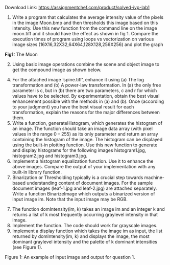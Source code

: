 Download Link: https://assignmentchef.com/product/solved-ivp-lab1
<br>



<ol>

 <li>Write a program that calculates the average intensity value of the pixels in the image Moon.bmp and then thresholds this image based on this intensity. Use this new function from the command line on the image moon.tiff and it should have the effect as shown in fig 1. Compare the execution times of program using loops vs vectorization on various image sizes (16X16,32X32,64X64,128X128,256X256) and plot the graph</li>

</ol>




<strong>Fig1:</strong> The Moon

<ol start="2">

 <li>Using basic image operations combine the scene and object image to get the compound image as shown below.</li>

</ol>




<ol start="4">

 <li>For the attached image ‘spine.tiff’, enhance it using (a) The log transformation and (b) A power-law transformation. In (a) the only free parameter is c, but in (b) there are two parameters, c and r for which values have to be selected. By experimentation, obtain the best visual enhancement possible with the methods in (a) and (b). Once (according to your judgment) you have the best visual result for each transformation, explain the reasons for the major differences between them.                   <strong> </strong></li>

 <li>Write a function, generateHistogram, which generates the histogram of an image. The function should take an image data array (with pixel values in the range 0 – 255) as its only parameter and return an array containing the histogram of the image. The histogram can be displayed using the built-in plotting function. Use this new function to generate and display histograms for the following images histogram1.jpg, histogram2.jpg and histogram3.jpg.</li>

 <li>Implement a histogram equalization function. Use it to enhance the above images. Compare the output of your implementation with any built-in library function.</li>

 <li>Binarization or Thresholding typically is a crucial step towards machine-based understanding content of document images. For the sample document images (leaf-1.jpg and leaf-2.jpg) are attached separately. Write a function BinarizeImage which outputs a binarized version of input image im. Note that the input image may be RGB.</li>

</ol>




<ol start="7">

 <li>The function domIntensity(im, k) takes an image im and an integer k and returns a list of k most frequently occurring graylevel intensity in that image.</li>

 <li>Implement the function. The code should work for grayscale images.</li>

 <li>Implement a display function which takes the image im as input, the list returned by domIntensity(im, k) and displays the image, the most dominant graylevel intensity and the palette of k dominant intensities (see Figure 1).</li>

</ol>







Figure 1: An example of input image and output for question 1.